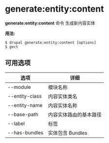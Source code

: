 # generate:entity:content
**generate:entity:content** 命令 生成新内容实体

**用法:**
```
$ drupal generate:entity:content [options] 
$ gect  
```

## 可用选项
选项 | 详细
-------|-------------
--module | 模块名称
--entity-class | 内容实体类名
--entity-name | 内容实体名称
--base-path | 内容实体路由的基本路径
--label | 标签
--has-bundles | 实体包含 Bundles
